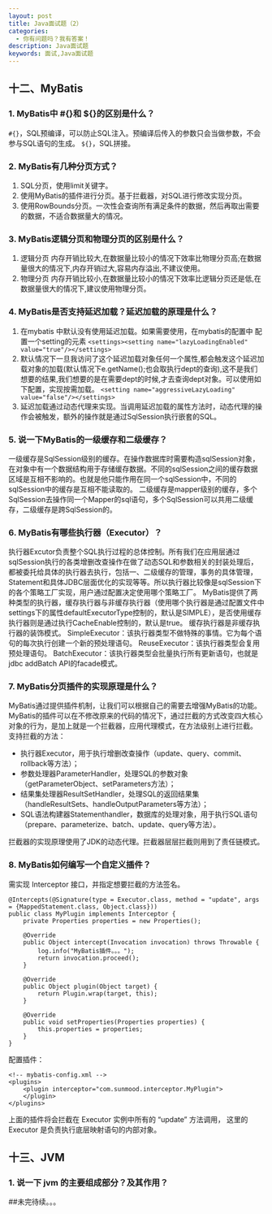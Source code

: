 ```yaml
---
layout: post
title: Java面试题（2）
categories:
  - 你有问题吗？我有答案！
description: Java面试题
keywords: 面试,Java面试题
---
```


## 十二、MyBatis

### 1. MyBatis中 #{}和 ${}的区别是什么？

`#{}`，SQL预编译，可以防止SQL注入。预编译后传入的参数只会当做参数，不会参与SQL语句的生成。
`${}`，SQL拼接。

### 2. MyBatis有几种分页方式？

1. SQL分页，使用limit关键字。
2. 使用MyBatis的插件进行分页。基于拦截器，对SQL进行修改实现分页。
3. 使用RowBounds分页。一次性会查询所有满足条件的数据，然后再取出需要的数据，不适合数据量大的情况。

### 3. MyBatis逻辑分页和物理分页的区别是什么？

1. 逻辑分页 内存开销比较大,在数据量比较小的情况下效率比物理分页高;在数据量很大的情况下,内存开销过大,容易内存溢出,不建议使用。
2. 物理分页 内存开销比较小,在数据量比较小的情况下效率比逻辑分页还是低,在数据量很大的情况下,建议使用物理分页。

### 4. MyBatis是否支持延迟加载？延迟加载的原理是什么？

1. 在mybatis 中默认没有使用延迟加载。如果需要使用，在mybatis的配置中  配置一个setting的元素
`<settings><setting name="lazyLoadingEnabled" value="true"/></settings>`
2. 默认情况下一旦我访问了这个延迟加载对象任何一个属性,都会触发这个延迟加载对象的加载(默认情况下e.getName();也会取执行dept的查询),这不是我们想要的结果,我们想要的是在需要dept的时候,才去查询dept对象。可以使用如下配置，实现按需加载。
`<setting name="aggressiveLazyLoading" value="false"/></settings>`
3. 延迟加载通过动态代理来实现。当调用延迟加载的属性方法时，动态代理的操作会被触发，额外的操作就是通过SqlSession执行嵌套的SQL。

### 5. 说一下MyBatis的一级缓存和二级缓存？

一级缓存是SqlSession级别的缓存。在操作数据库时需要构造sqlSession对象，在对象中有一个数据结构用于存储缓存数据。不同的sqlSession之间的缓存数据区域是互相不影响的。也就是他只能作用在同一个sqlSession中，不同的sqlSession中的缓存是互相不能读取的。
二级缓存是mapper级别的缓存，多个SqlSession去操作同一个Mapper的sql语句，多个SqlSession可以共用二级缓存，二级缓存是跨SqlSession的。

### 6. MyBatis有哪些执行器（Executor）？

执行器Excutor负责整个SQL执行过程的总体控制。所有我们在应用层通过sqlSession执行的各类增删改查操作在做了动态SQL和参数相关的封装处理后，都被委托给具体的执行器去执行，包括一、二级缓存的管理，事务的具体管理，Statement和具体JDBC层面优化的实现等等。所以执行器比较像是sqlSession下的各个策略工厂实现，用户通过配置决定使用哪个策略工厂。
MyBatis提供了两种类型的执行器，缓存执行器与非缓存执行器（使用哪个执行器是通过配置文件中settings下的属性defaultExecutorType控制的，默认是SIMPLE），是否使用缓存执行器则是通过执行CacheEnable控制的，默认是true。
缓存执行器是非缓存执行器的装饰模式。
SimpleExecutor：该执行器类型不做特殊的事情。它为每个语句的每次执行创建一个新的预处理语句。
ReuseExecutor：该执行器类型会复用预处理语句。
BatchExecutor：该执行器类型会批量执行所有更新语句，也就是jdbc addBatch API的facade模式。

### 7. MyBatis分页插件的实现原理是什么？

MyBatis通过提供插件机制，让我们可以根据自己的需要去增强MyBatis的功能。MyBatis的插件可以在不修改原来的代码的情况下，通过拦截的方式改变四大核心对象的行为，是加上就是一个拦截器，应用代理模式，在方法级别上进行拦截。
支持拦截的方法：
- 执行器Executor，用于执行增删改查操作（update、query、commit、rollback等方法）；
- 参数处理器ParameterHandler，处理SQL的参数对象（getParameterObject、setParameters方法）；
- 结果集处理器ResultSetHandler，处理SQL的返回结果集（handleResultSets、handleOutputParameters等方法）；
- SQL语法构建器Statementhandler，数据库的处理对象，用于执行SQL语句（prepare、parameterize、batch、update、query等方法）。

拦截器的实现原理使用了JDK的动态代理。拦截器层层拦截则用到了责任链模式。

### 8. MyBatis如何编写一个自定义插件？

需实现 Interceptor 接口，并指定想要拦截的方法签名。
```
@Intercepts(@Signature(type = Executor.class, method = "update", args = {MappedStatement.class, Object.class}))
public class MyPlugin implements Interceptor {
    private Properties properties = new Properties();

    @Override
    public Object intercept(Invocation invocation) throws Throwable {
        log.info("MyBatis插件。。。");
        return invocation.proceed();
    }

    @Override
    public Object plugin(Object target) {
        return Plugin.wrap(target, this);
    }

    @Override
    public void setProperties(Properties properties) {
        this.properties = properties;
    }
}
```

配置插件：
```
<!-- mybatis-config.xml -->
<plugins>
    <plugin interceptor="com.sunmood.interceptor.MyPlugin">
    </plugin>
</plugins>
```
上面的插件将会拦截在 Executor 实例中所有的 “update” 方法调用， 这里的 Executor 是负责执行底层映射语句的内部对象。

## 十三、JVM

### 1. 说一下 jvm 的主要组成部分？及其作用？



##未完待续。。。